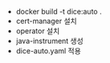 - docker build -t dice:auto .
- cert-manager 설치
- operator 설치
- java-instrument 생성
- dice-auto.yaml 적용
